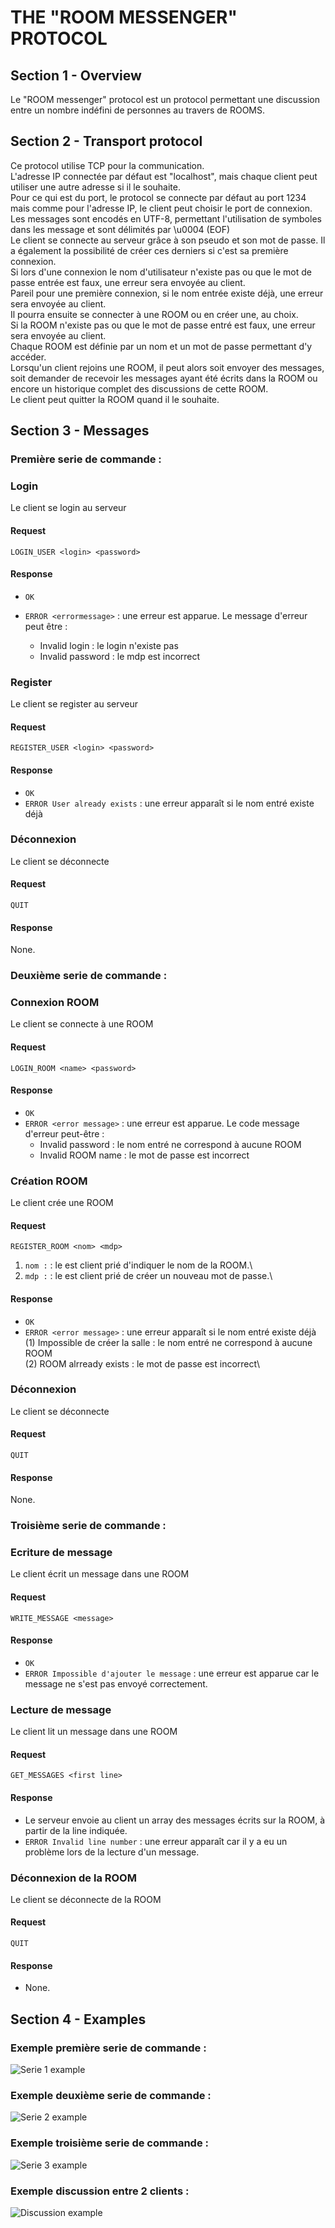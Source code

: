 # THE "ROOM MESSENGER" PROTOCOL

## Section 1 - Overview

Le "ROOM messenger" protocol est un protocol permettant une discussion entre un nombre indéfini de personnes au travers de ROOMS.

## Section 2 - Transport protocol

Ce protocol utilise TCP pour la communication.\
L'adresse IP connectée par défaut est "localhost", mais chaque client peut utiliser une autre adresse si il le souhaite.\
Pour ce qui est du port, le protocol se connecte par défaut au port 1234 mais comme pour l'adresse IP, le client peut choisir
le port de connexion.\
Les messages sont encodés en UTF-8, permettant l'utilisation de symboles dans les message et sont délimités par \u0004 (EOF)\
Le client se connecte au serveur grâce à son pseudo et son mot de passe. Il a également la possibilité de créer ces derniers
si c'est sa première connexion.\
Si lors d'une connexion le nom d'utilisateur n'existe pas ou que le mot de passe entrée est faux, une erreur sera envoyée au client.\
Pareil pour une première connexion, si le nom entrée existe déjà, une erreur sera envoyée au client.\
Il pourra ensuite se connecter à une ROOM ou en créer une, au choix.\
Si la ROOM n'existe pas ou que le mot de passe entré est faux, une erreur sera envoyée au client.\
Chaque ROOM est définie par un nom et un mot de passe permettant d'y accéder.\
Lorsqu'un client rejoins une ROOM, il peut alors soit envoyer des messages, soit demander de recevoir les messages ayant été écrits dans la ROOM
ou encore un historique complet des discussions de cette ROOM. \
Le client peut quitter la ROOM quand il le souhaite.


## Section 3 - Messages

### Première serie de commande :
### Login
Le client se login au serveur

#### Request

```text
LOGIN_USER <login> <password>
```
#### Response
- `OK`

- `ERROR <errormessage>` : une erreur est apparue. Le message d'erreur peut être :
  - Invalid login : le login n'existe pas
  - Invalid password : le mdp est incorrect


### Register
Le client se register au serveur

#### Request
```text
REGISTER_USER <login> <password>
```
#### Response
- `OK`
- `ERROR User already exists` : une erreur apparaît si le nom entré existe déjà


### Déconnexion
Le client se déconnecte

#### Request
```text
QUIT
```
#### Response
None.



### Deuxième serie de commande :
### Connexion ROOM
Le client se connecte à une ROOM

#### Request

```text
LOGIN_ROOM <name> <password>
```

#### Response
- `OK`
- `ERROR <error message>` : une erreur est apparue. Le code message d'erreur peut-être :
  - Invalid password : le nom entré ne correspond à aucune ROOM
  - Invalid ROOM name : le mot de passe est incorrect


### Création ROOM
Le client crée une ROOM

#### Request
```text
REGISTER_ROOM <nom> <mdp>
```

1. `nom :` : le est client prié d'indiquer le nom de la ROOM.\
2. `mdp :` : le est client prié de créer un nouveau mot de passe.\

#### Response
- `OK`
- `ERROR <error message>` : une erreur apparaît si le nom entré existe déjà
  (1) Impossible de créer la salle : le nom entré ne correspond à aucune ROOM\
  (2) ROOM alrready exists : le mot de passe est incorrect\


### Déconnexion
Le client se déconnecte

#### Request
```text
QUIT
```
#### Response
None.


### Troisième serie de commande :
### Ecriture de message
Le client écrit un message dans une ROOM

#### Request

```text
WRITE_MESSAGE <message>
```
#### Response
- `OK` 
- `ERROR Impossible d'ajouter le message` : une erreur est apparue car le message ne s'est pas envoyé correctement.


### Lecture de message
Le client lit un message dans une ROOM

#### Request
```text
GET_MESSAGES <first line>
```
#### Response
- Le serveur envoie au client un array des messages écrits sur la ROOM, à partir de la line indiquée.
- `ERROR Invalid line number` : une erreur apparaît car il y a eu un problème lors de la lecture d'un message.


### Déconnexion de la ROOM
Le client se déconnecte de la ROOM

#### Request
```text
QUIT
```
#### Response
- None. 

## Section 4 - Examples

### Exemple première serie de commande :

![Serie 1 example](./images/DAI_Serie1.png)

### Exemple deuxième serie de commande :

![Serie 2 example](./images/DAI_Serie2.png)

### Exemple troisième serie de commande :

![Serie 3 example](./images/DAI_Serie3.png)

### Exemple discussion entre 2 clients :

![Discussion example](./images/DAI_2Clients.png)